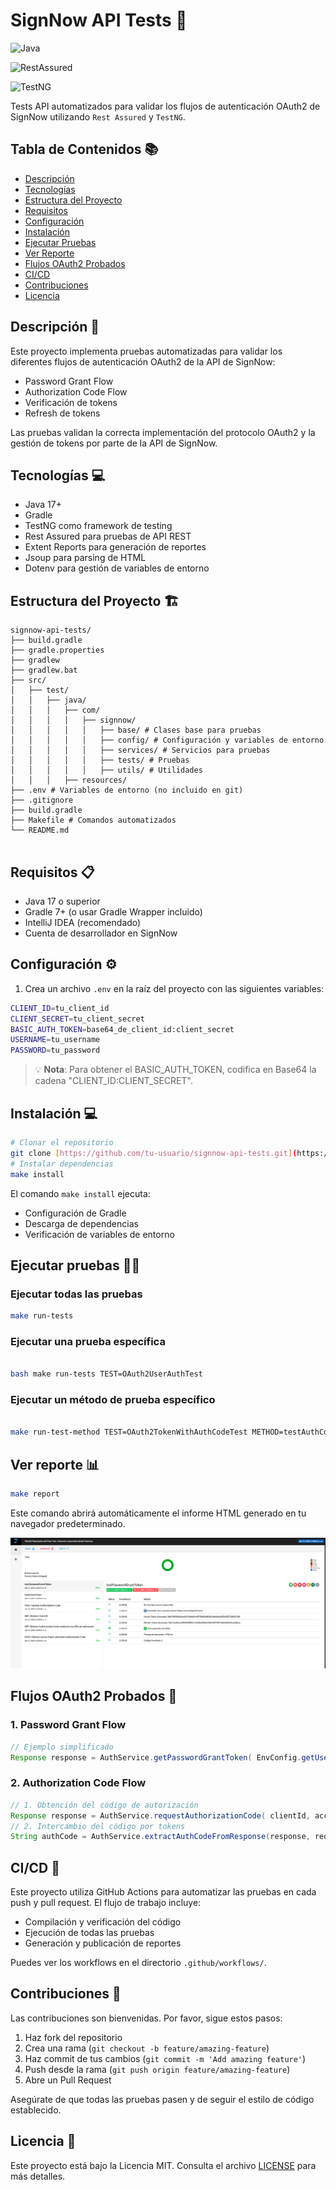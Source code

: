 # SignNow API Tests 🚀

![Java](https://img.shields.io/badge/Java-17%2B-orange)

![RestAssured](https://img.shields.io/badge/RestAssured-API%20Testing-blue)

![TestNG](https://img.shields.io/badge/TestNG-Framework-green)

Tests API automatizados para validar los flujos de autenticación OAuth2 de SignNow utilizando `Rest Assured` y `TestNG`.

## Tabla de Contenidos 📚
- [Descripción](#descripción)
- [Tecnologías](#tecnologías)
- [Estructura del Proyecto](#estructura-del-proyecto)
- [Requisitos](#requisitos)
- [Configuración](#configuración)
- [Instalación](#instalación)
- [Ejecutar Pruebas](#ejecutar-pruebas)
- [Ver Reporte](#ver-reporte)
- [Flujos OAuth2 Probados](#flujos-oauth2-probados)
- [CI/CD](#cicd)
- [Contribuciones](#contribuciones)
- [Licencia](#licencia)

## Descripción 📝

Este proyecto implementa pruebas automatizadas para validar los diferentes flujos de autenticación OAuth2 de la API de SignNow:

- Password Grant Flow
- Authorization Code Flow
- Verificación de tokens
- Refresh de tokens

Las pruebas validan la correcta implementación del protocolo OAuth2 y la gestión de tokens por parte de la API de SignNow.

## Tecnologías 💻

- Java 17+
- Gradle
- TestNG como framework de testing
- Rest Assured para pruebas de API REST
- Extent Reports para generación de reportes
- Jsoup para parsing de HTML
- Dotenv para gestión de variables de entorno

## Estructura del Proyecto 🏗️

```
signnow-api-tests/ 
├── build.gradle
├── gradle.properties
├── gradlew
├── gradlew.bat
├── src/
│   ├── test/
│   │   ├── java/
│   │   │   ├── com/
│   │   │   │   ├── signnow/
│   │   │   │   │   ├── base/ # Clases base para pruebas
│   │   │   │   │   ├── config/ # Configuración y variables de entorno
│   │   │   │   │   ├── services/ # Servicios para pruebas
│   │   │   │   │   ├── tests/ # Pruebas
│   │   │   │   │   ├── utils/ # Utilidades
│   │   │   ├── resources/
├── .env # Variables de entorno (no incluido en git) 
├── .gitignore 
├── build.gradle 
├── Makefile # Comandos automatizados 
└── README.md


```

## Requisitos 📋

- Java 17 o superior
- Gradle 7+ (o usar Gradle Wrapper incluido)
- IntelliJ IDEA (recomendado)
- Cuenta de desarrollador en SignNow

## Configuración ⚙️

1. Crea un archivo `.env` en la raíz del proyecto con las siguientes variables:

```bash
CLIENT_ID=tu_client_id 
CLIENT_SECRET=tu_client_secret 
BASIC_AUTH_TOKEN=base64_de_client_id:client_secret 
USERNAME=tu_username 
PASSWORD=tu_password

```


> 💡 **Nota**: Para obtener el BASIC_AUTH_TOKEN, codifica en Base64 la cadena "CLIENT_ID:CLIENT_SECRET".

## Instalación 💻
 
```bash
# Clonar el repositorio
git clone [https://github.com/tu-usuario/signnow-api-tests.git](https://github.com/tu-usuario/signnow-api-tests.git) cd signnow-api-tests
# Instalar dependencias
make install

```
El comando `make install` ejecuta:
- Configuración de Gradle
- Descarga de dependencias
- Verificación de variables de entorno


## Ejecutar pruebas 🏃‍♂️

### Ejecutar todas las pruebas


```bash
make run-tests
```
### Ejecutar una prueba específica

```bash

bash make run-tests TEST=OAuth2UserAuthTest

```

### Ejecutar un método de prueba específico

```bash

make run-test-method TEST=OAuth2TokenWithAuthCodeTest METHOD=testAuthCodeViaRedirect

```


## Ver reporte 📊

```bash
make report
```
Este comando abrirá automáticamente el informe HTML generado en tu navegador predeterminado.

![Ejemplo de Reporte](src/test/resources/VistaPreviaReporte.png)

## Flujos OAuth2 Probados 🔐

### 1. Password Grant Flow

```java
// Ejemplo simplificado 
Response response = AuthService.getPasswordGrantToken( EnvConfig.getUsername(), EnvConfig.getPassword(), EnvConfig.getBasicAuthToken);
``` 


### 2. Authorization Code Flow

```java
// 1. Obtención del código de autorización 
Response response = AuthService.requestAuthorizationCode( clientId, accessToken, redirectUri );
// 2. Intercambio del código por tokens 
String authCode = AuthService.extractAuthCodeFromResponse(response, redirectUri); Response tokenResponse = AuthService.getTokenWithAuthCode(authCode, basicAuthToken);

```

## CI/CD 🔄

Este proyecto utiliza GitHub Actions para automatizar las pruebas en cada push y pull request. El flujo de trabajo incluye:

- Compilación y verificación del código
- Ejecución de todas las pruebas
- Generación y publicación de reportes

Puedes ver los workflows en el directorio `.github/workflows/`.

## Contribuciones 🤝

Las contribuciones son bienvenidas. Por favor, sigue estos pasos:

1. Haz fork del repositorio
2. Crea una rama (`git checkout -b feature/amazing-feature`)
3. Haz commit de tus cambios (`git commit -m 'Add amazing feature'`)
4. Push desde la rama (`git push origin feature/amazing-feature`)
5. Abre un Pull Request

Asegúrate de que todas las pruebas pasen y de seguir el estilo de código establecido.

## Licencia 📄

Este proyecto está bajo la Licencia MIT. Consulta el archivo [LICENSE](LICENSE) para más detalles.





